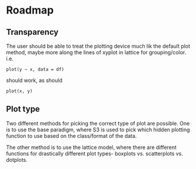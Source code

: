 # Roadmap

## Transparency
The user should be able to treat the plotting device much lik
the default plot method, maybe more along the lines of xyplot in
lattice for grouping/color. i.e.

    plot(y ~ x, data = df)

should work, as should

    plot(x, y)
    
## Plot type
Two different methods for picking the correct type of plot are possible.
One is to use the base paradigm, where S3 is used to pick which hidden
plotting function to use based on the class/format of the data.


The other method is to use the lattice model, where there are different
functions for drastically different plot types- boxplots vs. scatterplots vs.
dotplots.
